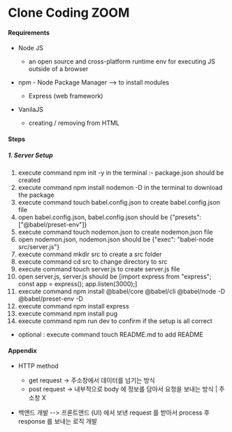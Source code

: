 # Clone Coding ZOOM

#### Requirements
- Node JS 
    - an open source and cross-platform runtime env for executing JS outside of a browser

- npm - Node Package Manager --> to install modules
    - Express (web framework)

- VanilaJS
    - creating / removing from HTML

#### Steps
##### 1. Server Setup
   1. execute command npm init -y in the terminal :- package.json should be created
   2. execute command npm install nodemon -D in the terminal to download the package
   3. execute command touch babel.config.json to create babel.config.json file
   4. open babel.config.json, babel.config.json should be {"presets": ["@babel/preset-env"]}
   5. execute command touch nodemon.json to create nodemon.json file
   6. open nodemon.json, nodemon.json should be {"exec": "babel-node src/server.js"}
   7. execute command mkdir src to create a src folder
   8. execute command cd src to change directory to src
   9. execute command touch server.js to create server.js file
  10. open server.js, server.js should be
       [import express from "express";
       const app = express();
       app.listen(3000);]
  11. execute command npm install @babel/core @babel/cli @babel/node -D @babel/preset-env -D
  12. execute command npm install express
  13. execute command npm install pug
  14. execute command npm run dev to confirm if the setup is all correct

  - optional : execute command touch README.md to add README

#### Appendix
- HTTP method
    - get request -> 주소창에서 데이터를 넘기는 방식
    - post request -> 내부적으로 body 에 정보를 담아서 요청을 보내는 방식 | 주소창 X

- 백앤드 개발 --> 프론트앤드 (UI) 에서 보낸 request 를 받아서 process 후 response 를 보내는 로직 개발